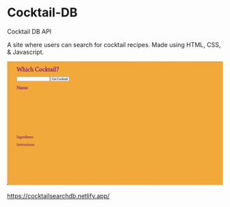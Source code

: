 # Cocktail-DB
Cocktail DB API

A site where users can search for cocktail recipes. Made using HTML, CSS, & Javascript.

![Screenshot](CocktailDBsite.png)

https://cocktailsearchdb.netlify.app/
